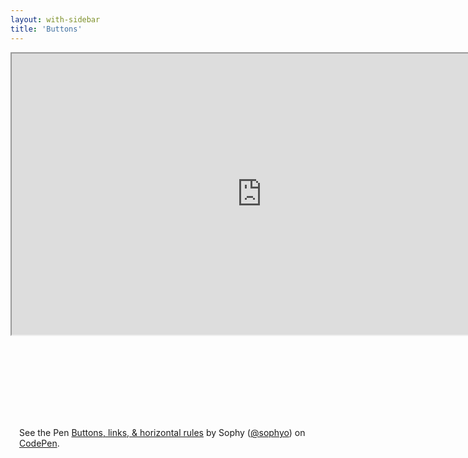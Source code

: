 ```yaml
---
layout: with-sidebar
title: 'Buttons'
---
```


<iframe title="Buttons components on Figma" width="800" height="450" src="https://www.figma.com/embed?embed_host=share&url=https%3A%2F%2Fwww.figma.com%2Ffile%2FNy8g5fNa6KfnzxV0Jt3PQN%2FButtons%3Fnode-id%3D0%253A1" allowfullscreen></iframe>

<p class="codepen" data-height="299" data-theme-id="0" data-default-tab="html" data-user="sophyo" data-slug-hash="oNNYPNE" style="height: 299px; box-sizing: border-box; display: flex; align-items: center; justify-content: center; margin: 1em 0; padding: 1em;" data-pen-title="Buttons, links, &amp;amp; horizontal rules">
  <span>See the Pen <a href="https://codepen.io/sophyo/pen/oNNYPNE">
  Buttons, links, &amp; horizontal rules</a> by Sophy (<a href="https://codepen.io/sophyo">@sophyo</a>)
  on <a href="https://codepen.io">CodePen</a>.</span>
</p>

<script async src="https://static.codepen.io/assets/embed/ei.js"></script>
